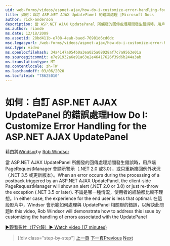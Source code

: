 ```yaml
---
uid: web-forms/videos/aspnet-ajax/how-do-i-customize-error-handling-for-the-aspnet-ajax-updatepanel
title: 如何：自訂 ASP.NET AJAX UpdatePanel 的錯誤處理 |Microsoft Docs
author: rick-anderson
description: 當 ASP.NET AJAX UpdatePanel 所觸發的回傳處理期間發生錯誤時，用戶端 PageRequestManager 會顯示警示（NE 。
ms.author: riande
ms.date: 12/18/2009
ms.assetid: 28bd411b-e708-4eab-baed-76981d6cd0dc
msc.legacyurl: /web-forms/videos/aspnet-ajax/how-do-i-customize-error-handling-for-the-aspnet-ajax-updatepanel
msc.type: video
ms.openlocfilehash: 34a4147a054b0a3ea025a08028af7c7a9563e01a
ms.sourcegitcommit: e7e91932a6e91a63e2e46417626f39d6b244a3ab
ms.translationtype: MT
ms.contentlocale: zh-TW
ms.lasthandoff: 03/06/2020
ms.locfileid: "78625010"
---
```

# <a name="how-do-i-customize-error-handling-for-the-aspnet-ajax-updatepanel"></a><span data-ttu-id="9226d-103">如何：自訂 ASP.NET AJAX UpdatePanel 的錯誤處理</span><span class="sxs-lookup"><span data-stu-id="9226d-103">How Do I: Customize Error Handling for the ASP.NET AJAX UpdatePanel</span></span>

<span data-ttu-id="9226d-104">藉由將[Windsor](https://twitter.com/robwindsor)</span><span class="sxs-lookup"><span data-stu-id="9226d-104">by [Rob Windsor](https://twitter.com/robwindsor)</span></span>

<span data-ttu-id="9226d-105">當 ASP.NET AJAX UpdatePanel 所觸發的回傳處理期間發生錯誤時，用戶端 PageRequestManager 會顯示警示（.NET 2.0 或3.0），或只重新擲回例外狀況（.NET 3.5 或更新版本）。</span><span class="sxs-lookup"><span data-stu-id="9226d-105">When an error occurs during the processing of a postback triggered by an ASP.NET AJAX UpdatePanel, the client-side PageRequestManager will show an alert (.NET 2.0 or 3.0) or just re-throw the exception (.NET 3.5 or later).</span></span> <span data-ttu-id="9226d-106">不論是哪一種情況，使用者的經驗都比較不理想。</span><span class="sxs-lookup"><span data-stu-id="9226d-106">In either case, the experience for the end user is less that optimal.</span></span> <span data-ttu-id="9226d-107">在這段影片中，Windsor 會示範如何處理與 UpdatePanel 相關聯的錯誤，以解決此問題</span><span class="sxs-lookup"><span data-stu-id="9226d-107">In this video, Rob Windsor will demonstrate how to address this issue by customizing the handling of errors associated with the UpdatePanel</span></span>

[<span data-ttu-id="9226d-108">&#9654;觀看影片（17分鐘）</span><span class="sxs-lookup"><span data-stu-id="9226d-108">&#9654; Watch video (17 minutes)</span></span>](https://channel9.msdn.com/Blogs/ASP-NET-Site-Videos/how-do-i-customize-error-handling-for-the-aspnet-ajax-updatepanel)

> [!div class="step-by-step"]
> <span data-ttu-id="9226d-109">[上一頁](set-up-your-development-environment-for-aspnet-20.md)
> [下一頁](how-do-i-use-aspnet-ajax-client-templates.md)</span><span class="sxs-lookup"><span data-stu-id="9226d-109">[Previous](set-up-your-development-environment-for-aspnet-20.md)
[Next](how-do-i-use-aspnet-ajax-client-templates.md)</span></span>
